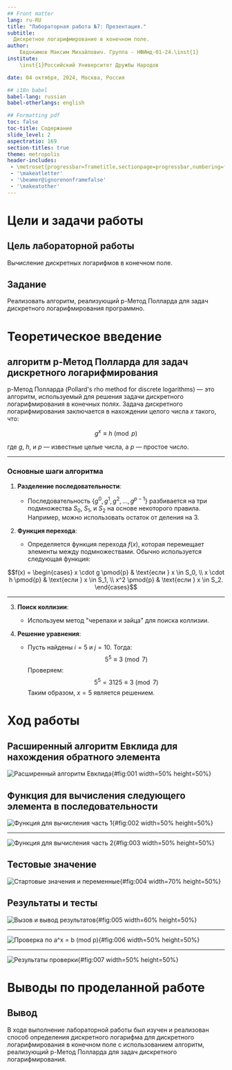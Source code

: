 ```yaml
---
## Front matter
lang: ru-RU
title: "Лабораторная работа №7: Презентация."
subtitle: 
  Дискретное логарифмирование в конечном поле.
author: 
    Евдокимов Максим Михайлович. Группа - НФИмд-01-24.\inst{1}
institute: 
    \inst{1}Российский Университет Дружбы Народов

date: 04 октября, 2024, Москва, Россия

## i18n babel
babel-lang: russian
babel-otherlangs: english

## Formatting pdf
toc: false
toc-title: Содержание
slide_level: 2
aspectratio: 169
section-titles: true
theme: metropolis
header-includes:
 - \metroset{progressbar=frametitle,sectionpage=progressbar,numbering=fraction}
 - '\makeatletter'
 - '\beamer@ignorenonframefalse'
 - '\makeatother'
---
```


# Цели и задачи работы

## Цель лабораторной работы

Вычисление дискретных логарифмов в конечном поле.

## Задание

Реализовать алгоритм, реализующий р-Метод Полларда для задач дискретного 
логарифмирования программно.

# Теоретическое введение

## алгоритм р-Метод Полларда для задач дискретного логарифмирования

p-Метод Полларда (Pollard's rho method for discrete logarithms) — это алгоритм, 
используемый для решения задачи дискретного логарифмирования в конечных полях. Задача 
дискретного логарифмирования заключается в нахождении целого числа $x$ такого, что:

$$ g^x \equiv h \pmod{p} $$

где $g$, $h$, и $p$ — известные целые числа, а $p$ — простое число.

---

### Основные шаги алгоритма

1. **Разделение последовательности**:
   - Последовательность $\{g^0, g^1, g^2, ..., g^{p-1}\}$ разбивается на три 
   подмножества $S_0$, $S_1$, и $S_2$ на основе некоторого правила. Например, 
   можно использовать остаток от деления на 3.

2. **Функция перехода**:
   - Определяется функция перехода $f(x)$, которая перемещает элементы между 
   подмножествами. Обычно используется следующая функция:

$$f(x) = \begin{cases}
x \cdot g \pmod{p} & \text{если } x \in S_0, \\
x \cdot h \pmod{p} & \text{если } x \in S_1, \\
x^2 \pmod{p} & \text{если } x \in S_2.
\end{cases}$$

---

3. **Поиск коллизии**:
   - Используем метод "черепахи и зайца" для поиска коллизии.

4. **Решение уравнения**:
   - Пусть найдены $i = 5$ и $j = 10$. Тогда:
     $$ 5^5 \equiv 3 \pmod{7} $$
     Проверяем:
     $$ 5^5 = 3125 \equiv 3 \pmod{7} $$
     Таким образом, $x = 5$ является решением.

# Ход работы

## Расширенный алгоритм Евклида для нахождения обратного элемента

![Расширенный алгоритм Евклида](image/01.png){#fig:001 width=50% height=50%}

## Функция для вычисления следующего элемента в последовательности

![Функция для вычисления часть 1](image/02.png){#fig:002 width=50% height=50%}

---

![Функция для вычисления часть 2](image/03.png){#fig:003 width=50% height=50%}

## Тестовые значение

![Стартовые значения и переменные](image/04.png){#fig:004 width=70% height=50%}

## Результаты и тесты

![Вызов и вывод результатов](image/05.png){#fig:005 width=60% height=50%}

---

![Проверка по a^x = b (mod p)](image/06.png){#fig:006 width=50% height=50%}

---

![Результаты проверки](image/07.png){#fig:007 width=50% height=50%}

# Выводы по проделанной работе

## Вывод

В ходе выполнение лабораторной работы был изучен и реализован способ определения 
дискретного логарифма для дискретного логарифмирования в конечном поле с использованием 
алгоритм, реализующий р-Метод Полларда для задач дискретного логарифмирования.
